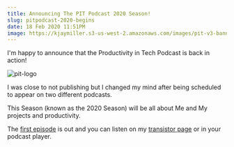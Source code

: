 ```yaml
---
title: Announcing The PIT Podcast 2020 Season!
slug: pitpodcast-2020-begins
date: 18 Feb 2020 11:51PM
image: https://kjaymiller.s3-us-west-2.amazonaws.com/images/pit-v3-banner.jpg
---
```


I'm happy to announce that the Productivity in Tech Podcast is back in action!

![pit-logo](https://kjaymiller.s3-us-west-2.amazonaws.com/images/pit-v3-podcast.jpg)

I was close to not publishing but I changed my mind after being scheduled to appear on two different podcasts. 

This Season (known as the 2020 Season) will be all about Me and My projects and productivity. 

The [first episode][episode-link] is out and you can listen on my [transistor page][episode-link] or in your podcast player.

[episode-link]: https://podcast.productivityintech.com/s2020/1

